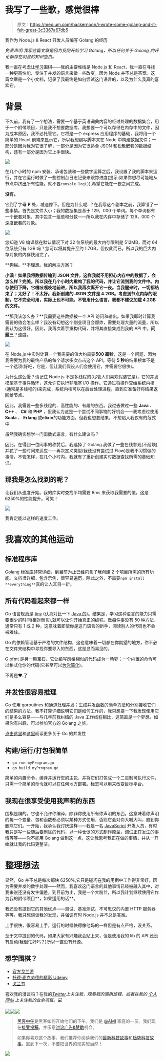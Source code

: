 # 我写了一些歌，感觉很棒

> 原文：<https://medium.com/hackernoon/i-wrote-some-golang-and-it-felt-great-3c3367a67db5>

我作为 Node.js & React 开发人员编写 Golang 的经历

*免责声明:我写这篇文章是因为我刚开始学习 Golang，所以任何关于 Golang 的评论都存在明显的知识空白。*

我一直在考虑让[学习](https://hackernoon.com/tagged/learning)围棋——我的主要堆栈是 Node.js 和 React，我一直在寻找一种更高性能、专注于并发的语言来做一些改变，因为 Node 并不总是答案。这篇文章是一个小文档，记录了我最终是如何尝试这门语言的，以及为什么我真的喜欢它。

# 背景

不久前，我有了一个想法，需要一个基于英语词典内容的经过处理的数据集合，用于一个附带项目，只是我不想要数据库，我想要一个可以存储在内存中的文件，因为成本原因，我不必托管它。它将是一个 express 应用程序的基础，我将用一个简单的 React 前端来显示它，所以我想编写脚本来在 Node 中构建数据文件；一部分是因为我对它很了解，一部分是因为它很适合 JSON 和松散嵌套的数据结构，还有一部分是因为它上手很快。

![](img/96e2903c89a0ed8d5c5d81c93ac73ffd.png)

在几个小时的 npm 安装、承诺包装和一些数字运算之后，我设置了我的脚本来运行，并在它运行时做了一些控制台日志记录来跟踪进度(提示:如果你想尽可能地从节点中挤出所有性能，就不要`console.log()`),希望它能在一夜之间完成。

**没有。**

它到了字母 **P** 处，减速停下。但是为什么呢..？在我写这个剧本之前，我算错了一些事情。首先是文件大小；我的数据集是基于 129，000 个单词。每个单词都有一个嵌套对象，其中包含一组值和分数——所以我在内存中存储了 129，000 个深度嵌套的对象。

![](img/c3cf2f085de00a4cbffa8eab69b2e8b2.png)

您知道 V8 编译器在默认情况下对 32 位系统的最大内存限制是 512MB，而对 64 位系统只有 1GB 吗？您可以将其提升至约 1.7GB，但仅此而已。所以我的巨大内存对象的内存快用完了。

**狗屎。**不理想。我的解决方案？

**小溪！如果我将数据传输到 JSON 文件，这样我就不用担心内存中的数据了，会怎么样？完美。所以我在几个小时内重构了我的代码，并让它流到我的文件中。内存使用下降，它嘎吱嘎吱地前进，所以我再次离开它一夜。当我醒来时，一切都结束了；太好了！不太好。我新创建的 JSON 文件是 4.2GB。考虑到节点内存的限制，它不完全可用，实际上也不可能。不管用什么语言，我都不建议加载 4.2GB 的文件。**

**那我该怎么办？**我需要这些数据被一个 API 访问和输出。如果我即时计算我需要的值会怎么样？我没有幻想这个副业项目会爆炸，需要处理大量的流量，所以我认为这很好。因此，我再次着手重构代码，并将其直接集成到我的 API 中。**问题三**？速度。

![](img/a15537fbb269f28e6b95bd727f78bdfd.png)

在 Node.js 中实时计算一个我需要的值大约需要**500 毫秒**，这是一个问题，因为我需要为我的最终产品的每个请求多次点击这个 API。等待 **5 秒**的结果根本不是一个选项(好吧，它是，但让我们假设人们会使用它，并需要它很快)。

为什么这么慢？请记住 Node.js 不是多线程的(尽管人们喜欢假装它是)，它的并发模型基于事件循环，这允许它执行非阻塞 I/O 操作。它通过将操作交给系统内核(通常是多线程的)来完成，系统内核可以在后台处理进程，直到它准备好将结果返回给节点。

因此，我需要一些多线程的、高性能的、有趣的东西。我过去做过一些 **Java** 、 **C++** 、 **C#** 和 **PHP** ，但我认为这是一个尝试不同事物的好机会——我考虑过使用 **Scala** 、 **Erlang** 或**elixin**的功能方面，但我也想要结果，不想陷入我仅有的范式中

虽然我确实想学一门函数式语言，有什么建议吗？

因此，在得到一位同事的称赞后，我选择了 Golang 我做了一些在线参观(不耐烦),并花了一些时间来适应——再次定义类型(我还没有尝试过 Flow)是我不习惯做的事情。不管怎样，在几个小时内，我就有了重新创建实时数据查找所需的基础知识。

## 那我是怎么找到的呢？

让我们从速度开始。我的库实时查找平均需要 8ms 来获取我需要的值。这是 6250%的性能提升。可笑！

![](img/e096d0f7af1cae4f92cb865f20ef1d15.png)

我肯定能以这样的速度工作。

# 我喜欢的其他运动

## 标准程序库

Golang 标准库非常详细，到目前为止已经包含了我创建 2 个项目所需的所有功能。文档很详细，包含示例，很容易遍历，除此之外，不需要`npm install **everything**`真的让人耳目一新。

## 所有代码看起来都一样

Go 语言规范是 [tiny](https://golang.org/ref/spec) (认真对比一下 [Java 的](https://docs.oracle.com/javase/specs/jls/se8/html/index.html))。结果是，学习这种语言的能力只需要很少的时间(相对而言),就可以让你开始真正的编程。做每件事没有 50 种方法，通常只有 1 或 2 种，这意味着即使你是这门语言的新手，阅读别人的代码也不会被难住。

Go 的依赖管理基于严格的文件结构，这也意味着一切都在你期望的地方，你不必在文件夹结构中寻找你要导入的东西，这是显而易见的。

G [ofmt](https://golang.org/cmd/gofmt/) 是另一颗宝石，它让编写风格相似的代码成为一场梦；一个内置的命令可以格式化你的代码(它甚至可以[为你简化](https://golang.org/cmd/gofmt/#hdr-The_simplify_command))。

不再是❤.了

## 并发性很容易推理

Go 使用 goroutines 和通道处理并发；生成并发函数的简单方法和分别接收它们的结果的方法。我不打算详细说明它们是如何工作的，我只想提一下我发现使用它们是多么容易——与几年前我纠结的 Java 工作线程相比，这简直是一个梦想。如果你有兴趣，可以参加官方的 Golang 之旅。

[点击这里](https://www.golang-book.com/books/intro/10)和[这里](https://tour.golang.org/concurrency/1)阅读更多关于 Go 的并发性

## **构建/运行/打包很简单**

*   `go run myProgram.go`
*   `go build myProgram.go`

简单的内置命令，编译并运行您的主包，并将它们打包成一个二进制可执行文件，只需一个简单的命令就可以在任何地方部署。标志可以用来改变目标平台。

## 我现在很享受使用我声明的东西

围棋是编的。它也不允许你编译，除非你使用所有你声明的东西。这意味着你声明的每一个变量、包和函数都必须以某种方式使用，否则它会对你大喊大叫，直到你删除它们。一开始，我承认我讨厌这样——我是一名 [JavaScript](https://hackernoon.com/tagged/javascript) 开发人员，有时我只是写一些随后要删除的代码，以一种仓促的方式制作原型，调试正在发生的事情等等——你不能用 Golang 做到这一点，这让我思考我正在做的事情，并从一开始就让我的代码更整洁。

# 整理想法

显然，Go 并不总是每次都快 6250%,它只是碰巧在我的用例中工作得非常好，因为需要并发的数字处理——然而，我喜欢这门语言的其他事情已经被融入其中，对我来说还没有发生偏差。到目前为止，我是一个大粉丝，所以我计划继续使用它作为我的附带项目**，如果适用的话**。

我还没有提到它的其他优点——测试、基准测试、不可思议的内置 HTTP 服务器等等。我只想谈谈我的发现，并强调有时 Node.js 并不总是答案。

上手很快，很容易上手，运行的时候快得像他妈的一样但是有点严格，没关系。

至于文中提到的代码，如果大家有兴趣我会贴上来，但是使用我的 lib 的 API 还没有启动(我很忙好吗？)所以一直没有开源。

## 想学围棋？

*   [官方戈兰游](https://tour.golang.org/welcome/1)
*   [托德·麦克劳德的精彩 Udemy](https://www.udemy.com/learn-how-to-code/learn/v4/overview)
*   [戈兰书](https://www.golang-book.com/books/intro)

喜欢我的漫谈吗？在我的[*Twitter*](https://twitter.com/_ChrisGreg)*上关注我，观看我的围棋旅程，或者在我的* [*个人网站*](http://chrisgregori.co.uk/) *上关注我的业余项目。💻*

[![](img/50ef4044ecd4e250b5d50f368b775d38.png)](http://bit.ly/HackernoonFB)[![](img/979d9a46439d5aebbdcdca574e21dc81.png)](https://goo.gl/k7XYbx)[![](img/2930ba6bd2c12218fdbbf7e02c8746ff.png)](https://goo.gl/4ofytp)

> [黑客中午](http://bit.ly/Hackernoon)是黑客如何开始他们的下午。我们是 [@AMI](http://bit.ly/atAMIatAMI) 家庭的一员。我们现在[接受投稿](http://bit.ly/hackernoonsubmission)，并乐意[讨论广告&赞助](mailto:partners@amipublications.com)机会。
> 
> 如果你喜欢这个故事，我们推荐你阅读我们的[最新科技故事](http://bit.ly/hackernoonlatestt)和[趋势科技故事](https://hackernoon.com/trending)。直到下一次，不要把世界的现实想当然！

![](img/be0ca55ba73a573dce11effb2ee80d56.png)
